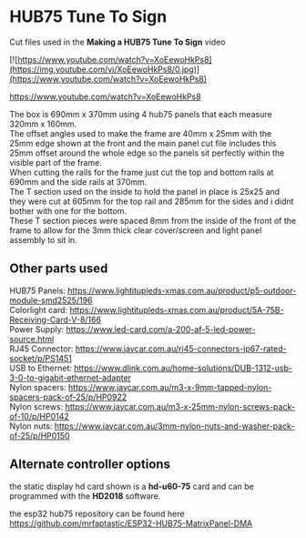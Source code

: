 # HUB75 Tune To Sign

Cut files used in the <b>Making a HUB75 Tune To Sign</b> video

[![https://www.youtube.com/watch?v=XoEewoHkPs8](https://img.youtube.com/vi/XoEewoHkPs8/0.jpg)](https://www.youtube.com/watch?v=XoEewoHkPs8)

https://www.youtube.com/watch?v=XoEewoHkPs8<br>


The box is 690mm x 370mm using 4 hub75 panels that each measure 320mm x 160mm.<br>
The offset angles used to make the frame are 40mm x 25mm with the 25mm edge shown at the front and the main panel cut file includes this 25mm offset around the whole edge so the panels sit perfectly within the visible part of the frame.<br>
When cutting the rails for the frame just cut the top and bottom rails at 690mm and the side rails at 370mm.<br>
The T section used on the inside to hold the panel in place is 25x25 and they were cut at 605mm for the top rail and 285mm for the sides and i didnt bother with one for the bottom. <br>
These T section pieces were spaced 8mm from the inside of the front of the frame to allow for the 3mm thick clear cover/screen and light panel assembly to sit in.<br>




## Other parts used<br>
HUB75 Panels: https://www.lightitupleds-xmas.com.au/product/p5-outdoor-module-smd2525/196<br>
Colorlight card: https://www.lightitupleds-xmas.com.au/product/5A-75B-Receiving-Card-V-8/166<br>
Power Supply: https://www.led-card.com/a-200-af-5-led-power-source.html<br>
RJ45 Connector: https://www.jaycar.com.au/rj45-connectors-ip67-rated-socket/p/PS1451<br>
USB to Ethernet: https://www.dlink.com.au/home-solutions/DUB-1312-usb-3-0-to-gigabit-ethernet-adapter<br>
Nylon spacers: https://www.jaycar.com.au/m3-x-9mm-tapped-nylon-spacers-pack-of-25/p/HP0922<br>
Nylon screws: https://www.jaycar.com.au/m3-x-25mm-nylon-screws-pack-of-10/p/HP0142<br>
Nylon nuts: https://www.jaycar.com.au/3mm-nylon-nuts-and-washer-pack-of-25/p/HP0150<br>


## Alternate controller options<br>
the static display hd card shown is a <b>hd-u60-75</b> card and can be programmed with the <b>HD2018</b> software.<br>

the esp32 hub75 repository can be found here<br>
https://github.com/mrfaptastic/ESP32-HUB75-MatrixPanel-DMA<br>

